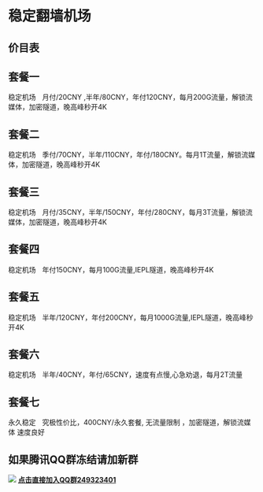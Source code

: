 # 稳定翻墙机场

## 价目表

## 套餐一
稳定机场ㅤ月付/20CNY ,半年/80CNY，年付120CNY，每月200G流量，解锁流媒体，加密隧道，晚高峰秒开4K

## 套餐二
稳定机场ㅤ季付/70CNY，半年/110CNY，年付/180CNY。每月1T流量，解锁流媒体，加密隧道，晚高峰秒开4K

## 套餐三
稳定机场ㅤ月付/35CNY，半年/150CNY，年付/280CNY，每月3T流量，解锁流媒体，加密隧道，晚高峰秒开4K

## 套餐四
稳定机场ㅤ年付150CNY，每月100G流量,IEPL隧道，晚高峰秒开4K

## 套餐五
稳定机场ㅤ半年/120CNY，年付200CNY，每月1000G流量,IEPL隧道，晚高峰秒开4K

## 套餐六
稳定机场ㅤ半年/40CNY，年付/65CNY，速度有点慢,心急劝退，每月2T流量

## 套餐七
永久稳定ㅤ究极性价比，400CNY/永久套餐, 无流量限制 ，加密隧道，解锁流媒体 速度良好

## 如果腾讯QQ群冻结请加新群
<img src="https://img.dalao.pro/file/05765c41bc7ac28d37456.png" /> <b><a href="http://qm.qq.com/cgi-bin/qm/qr?_wv=1027&k=EtzBGivq-ki-vu8UYOuTA4VNuJcwasqO&authKey=wUI9lNFz5KpErW%2BWcrkg449KjVXGWrUEFWewcN2i4fS3cWHZj7ZLLNcxQMv11ySg&noverify=0&group_code=249323401
">点击直接加入QQ群249323401</a>
